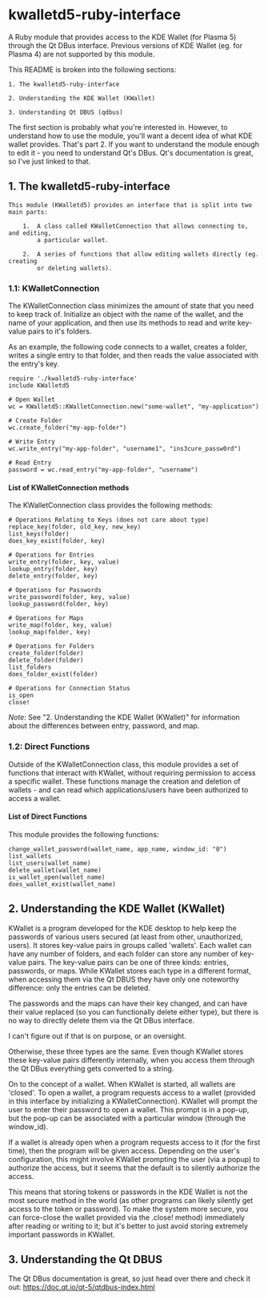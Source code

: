 # kwalletd5-ruby-interface

A Ruby module that provides access to the KDE Wallet (for Plasma 5) through the
Qt DBus interface. Previous versions of KDE Wallet (eg. for Plasma 4) are not
supported by this module.

This README is broken into the following sections:

    1. The kwalletd5-ruby-interface

    2. Understanding the KDE Wallet (KWallet)

    3. Understanding Qt DBUS (qdbus)

The first section is probably what you're interested in. However, to understand
how to use the module, you'll want a decent idea of what KDE wallet provides.
That's part 2. If you want to understand the module enough to edit it - you need
to understand Qt's DBus. Qt's documentation is great, so I've just
linked to that.

## 1. The kwalletd5-ruby-interface

    This module (KWalletd5) provides an interface that is split into two main parts:

        1.  A class called KWalletConnection that allows connecting to, and editing,
            a particular wallet.

        2.  A series of functions that allow editing wallets directly (eg. creating
            or deleting wallets).

### 1.1: KWalletConnection

The KWalletConnection class minimizes the amount of state that you need to keep
track of. Initialize an object with the name of the wallet, and the name of your
application, and then use its methods to read and write key-value pairs to it's
folders.

As an example, the following code connects to a wallet, creates a folder, writes
a single entry to that folder, and then reads the value associated with the entry's
key.

    require './kwalletd5-ruby-interface'
    include KWalletd5

    # Open Wallet
    wc = KWalletd5::KWalletConnection.new("some-wallet", "my-application")

    # Create Folder
    wc.create_folder("my-app-folder")

    # Write Entry
    wc.write_entry("my-app-folder", "username1", "ins3cure_passw0rd")

    # Read Entry
    password = wc.read_entry("my-app-folder", "username")

#### List of KWalletConnection methods

The KWalletConnection class provides the following methods:

    # Operations Relating to Keys (does not care about type)
    replace_key(folder, old_key, new_key)
    list_keys(folder)
    does_key_exist(folder, key)

    # Operations for Entries
    write_entry(folder, key, value)
    lookup_entry(folder, key)
    delete_entry(folder, key)

    # Operations for Passwords
    write_password(folder, key, value)
    lookup_password(folder, key)

    # Operations for Maps
    write_map(folder, key, value)
    lookup_map(folder, key)

    # Operations for Folders
    create_folder(folder)
    delete_folder(folder)
    list_folders
    does_folder_exist(folder)

    # Operations for Connection Status
    is_open
    close!

_Note:_ See "2. Understanding the KDE Wallet (KWallet)" for information about the
differences between entry, password, and map.

### 1.2: Direct Functions

Outside of the KWalletConnection class, this module provides a set of functions
that interact with KWallet, without requiring permission to access a specific
wallet. These functions manage the creation and deletion of wallets - and can
read which applications/users have been authorized to access a wallet.

#### List of Direct Functions

This module provides the following functions:

    change_wallet_password(wallet_name, app_name, window_id: "0")
    list_wallets
    list_users(wallet_name)
    delete_wallet(wallet_name)
    is_wallet_open(wallet_name)
    does_wallet_exist(wallet_name)

## 2. Understanding the KDE Wallet (KWallet)

KWallet is a program developed for the KDE desktop to help keep the passwords of
various users secured (at least from other, unauthorized, users). It stores
key-value pairs in groups called 'wallets'. Each wallet can have any number of
folders, and each folder can store any number of key-value pairs. The key-value
pairs can be one of three kinds: entries, passwords, or maps. While KWallet stores
each type in a different format, when accessing them via the Qt DBUS they have
only one noteworthy difference: only the entries can be deleted.

The passwords and the maps can have their key changed, and can have their value
replaced (so you can functionally delete either type), but there is no way to
directly delete them via the Qt DBus interface.

I can't figure out if that is on purpose, or an oversight.

Otherwise, these three types are the same. Even though KWallet stores these key-value
pairs differently internally, when you access them through the Qt DBus everything
gets converted to a string.

On to the concept of a wallet. When KWallet is started, all wallets are 'closed'.
To open a wallet, a program requests access to a wallet (provided in this interface
by initializing a KWalletConnection). KWallet will prompt the user to enter their
password to open a wallet. This prompt is in a pop-up, but the pop-up can be associated
with a particular window (through the window_id).

If a wallet is already open when a program requests access to it (for the first
time), then the program will be given access. Depending on the user's configuration,
this might involve KWallet prompting the user (via a popup) to authorize the access,
but it seems that the default is to silently authorize the access.

This means that storing tokens or passwords in the KDE Wallet is not the most
secure method in the world (as other programs can likely silently get access to
the token or password). To make the system more secure, you can force-close
the wallet provided via the .close! method) immediately after reading or writing
 to it; but it's better to just avoid storing extremely important passwords in
 KWallet.

## 3. Understanding the Qt DBUS

The Qt DBus documentation is great, so just head over there and check it out:
https://doc.qt.io/qt-5/qtdbus-index.html

